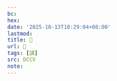 ```yaml
---
bc:
hex:
date: '2025-10-13T10:29:04+08:00'
lastmod:
title: 􄺸
url: 􄺸
tags: [謓]
src: DCCV
note:
---
```

